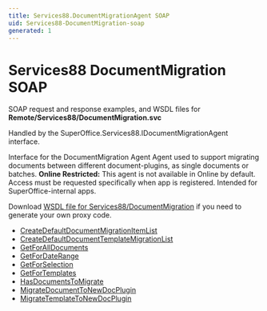 ```yaml
---
title: Services88.DocumentMigrationAgent SOAP
uid: Services88-DocumentMigration-soap
generated: 1
---
```


# Services88 DocumentMigration SOAP

SOAP request and response examples, and WSDL files for **Remote/Services88/DocumentMigration.svc**

Handled by the <see cref="T:SuperOffice.Services88.IDocumentMigrationAgent">SuperOffice.Services88.IDocumentMigrationAgent</see> interface.

Interface for the DocumentMigration Agent
Agent used to support migrating documents between different document-plugins, as single documents or batches.
<para /><b>Online Restricted:</b> This agent is not available in Online by default. Access must be requested specifically when app is registered. Intended for SuperOffice-internal apps.

Download [WSDL file for Services88/DocumentMigration](../Services88-DocumentMigration.md) if you need to generate your own proxy code.

* [CreateDefaultDocumentMigrationItemList](CreateDefaultDocumentMigrationItemList.md)
* [CreateDefaultDocumentTemplateMigrationList](CreateDefaultDocumentTemplateMigrationList.md)
* [GetForAllDocuments](GetForAllDocuments.md)
* [GetForDateRange](GetForDateRange.md)
* [GetForSelection](GetForSelection.md)
* [GetForTemplates](GetForTemplates.md)
* [HasDocumentsToMigrate](HasDocumentsToMigrate.md)
* [MigrateDocumentToNewDocPlugin](MigrateDocumentToNewDocPlugin.md)
* [MigrateTemplateToNewDocPlugin](MigrateTemplateToNewDocPlugin.md)

